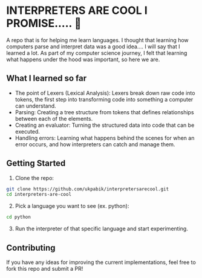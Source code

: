 # INTERPRETERS ARE COOL I PROMISE..... 🚀

A repo that is for helping me learn languages. I thought that learning how computers parse and interpret data was a good idea.... I will say that I learned a lot. As part of my computer science journey, I felt that learning what happens under the hood was important, so here we are.

## What I learned so far
- The point of Lexers (Lexical Analysis): Lexers break down raw code into tokens, the first step into transforming code into something a computer can understand.
- Parsing: Creating a tree structure from tokens that defines relationships between each of the elements.
- Creating an evaluator: Turning the structured data into code that can be executed.
- Handling errors: Learning what happens behind the scenes for when an error occurs, and how interpreters can catch and manage them.

## Getting Started
1. Clone the repo:
```bash
git clone https://github.com/ukpabik/interpretersarecool.git
cd interpreters-are-cool
```
2. Pick a language you want to see (ex. python):
```bash
cd python
```
3. Run the interpreter of that specific language and start experimenting.

## Contributing
If you have any ideas for improving the current implementations, feel free to fork this repo and submit a PR!
